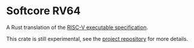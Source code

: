 # Softcore RV64

A Rust translation of the [RISC-V executable specification](https://github.com/riscv/sail-riscv).

This crate is still experimental, see the [project repository](https://github.com/CharlyCst/softcore-rs) for more details.
